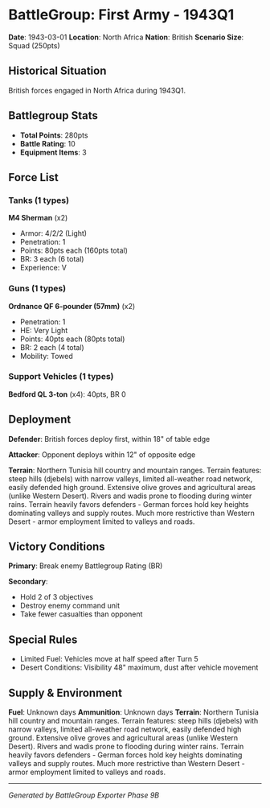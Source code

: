 # BattleGroup: First Army - 1943Q1

**Date**: 1943-03-01
**Location**: North Africa
**Nation**: British
**Scenario Size**: Squad (250pts)

## Historical Situation

British forces engaged in North Africa during 1943Q1.

## Battlegroup Stats

- **Total Points**: 280pts
- **Battle Rating**: 10
- **Equipment Items**: 3

## Force List

### Tanks (1 types)

**M4 Sherman** (x2)
- Armor: 4/2/2 (Light)
- Penetration: 1
- Points: 80pts each (160pts total)
- BR: 3 each (6 total)
- Experience: V

### Guns (1 types)

**Ordnance QF 6-pounder (57mm)** (x2)
- Penetration: 1
- HE: Very Light
- Points: 40pts each (80pts total)
- BR: 2 each (4 total)
- Mobility: Towed

### Support Vehicles (1 types)

**Bedford QL 3-ton** (x4): 40pts, BR 0

## Deployment

**Defender**: British forces deploy first, within 18" of table edge

**Attacker**: Opponent deploys within 12" of opposite edge

**Terrain**: Northern Tunisia hill country and mountain ranges. Terrain features: steep hills (djebels) with narrow valleys, limited all-weather road network, easily defended high ground. Extensive olive groves and agricultural areas (unlike Western Desert). Rivers and wadis prone to flooding during winter rains. Terrain heavily favors defenders - German forces hold key heights dominating valleys and supply routes. Much more restrictive than Western Desert - armor employment limited to valleys and roads.

## Victory Conditions

**Primary**: Break enemy Battlegroup Rating (BR)

**Secondary**:
- Hold 2 of 3 objectives
- Destroy enemy command unit
- Take fewer casualties than opponent

## Special Rules

- Limited Fuel: Vehicles move at half speed after Turn 5
- Desert Conditions: Visibility 48" maximum, dust after vehicle movement

## Supply & Environment

**Fuel**: Unknown days
**Ammunition**: Unknown days
**Terrain**: Northern Tunisia hill country and mountain ranges. Terrain features: steep hills (djebels) with narrow valleys, limited all-weather road network, easily defended high ground. Extensive olive groves and agricultural areas (unlike Western Desert). Rivers and wadis prone to flooding during winter rains. Terrain heavily favors defenders - German forces hold key heights dominating valleys and supply routes. Much more restrictive than Western Desert - armor employment limited to valleys and roads.

---

*Generated by BattleGroup Exporter Phase 9B*
